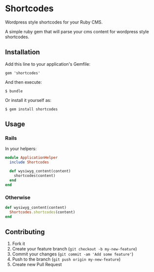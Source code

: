# Shortcodes

Wordpress style shortcodes for your Ruby CMS.

A simple ruby gem that will parse your cms content for wordpress style shortcodes.

## Installation

Add this line to your application's Gemfile:

    gem 'shortcodes'

And then execute:

    $ bundle

Or install it yourself as:

    $ gem install shortcodes

## Usage

### Rails

In your helpers:

```ruby
module ApplicationHelper
  include Shortcodes

  def wysiwyg_content(content)
    shortcodes(content)
  end
end
```

### Otherwise

```ruby
def wysiwyg_content(content)
  Shortcodes.shortcodes(content)
end
```

## Contributing

1. Fork it
2. Create your feature branch (`git checkout -b my-new-feature`)
3. Commit your changes (`git commit -am 'Add some feature'`)
4. Push to the branch (`git push origin my-new-feature`)
5. Create new Pull Request
